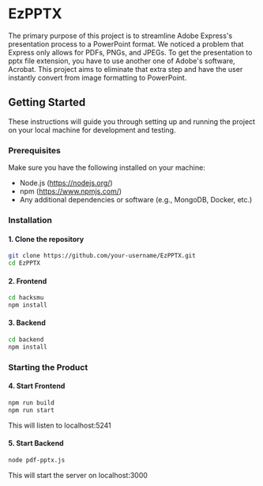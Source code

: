 # EzPPTX

The primary purpose of this project is to streamline Adobe Express's presentation process to a PowerPoint format. We noticed a problem that Express only allows for PDFs, PNGs, and JPEGs. To get the presentation to pptx file extension, you have to use another one of Adobe's software, Acrobat. This project aims to eliminate that extra step and have the user instantly convert from image formatting to PowerPoint.

## Getting Started

These instructions will guide you through setting up and running the project on your local machine for development and testing.

### Prerequisites

Make sure you have the following installed on your machine:
- Node.js (https://nodejs.org/)
- npm (https://www.npmjs.com/)
- Any additional dependencies or software (e.g., MongoDB, Docker, etc.)

### Installation

#### 1. Clone the repository

```bash
git clone https://github.com/your-username/EzPPTX.git
cd EzPPTX
```

#### 2. Frontend
```bash
cd hacksmu
npm install
```

#### 3. Backend
```bash
cd backend
npm install
```

### Starting the Product

#### 4. Start Frontend
```bash
npm run build
npm run start
```

This will listen to localhost:5241

#### 5. Start Backend
```bash
node pdf-pptx.js
```

This will start the server on localhost:3000
